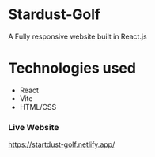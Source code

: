 # Stardust-Golf

A Fully responsive website built in React.js

# Technologies used
- React
- Vite
- HTML/CSS

### Live Website
https://startdust-golf.netlify.app/

